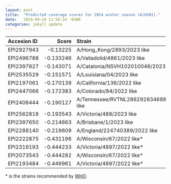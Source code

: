 ```yaml
---
layout: post
title:  "Predicted coverage scores for 2024 winter season (A/H1N1)."
date:   2024-09-24 11:56:34 -0400
categories: jekyll update
---
```


| Accesion ID   |     Score | Strain                                   |
|:--------------|----------:|:-----------------------------------------|
| EPI2927943    | -0.13225  | A/Hong_Kong/2893/2023 like               |
| EPI2496788    | -0.133246 | A/Valladolid/4861/2023 like              |
| EPI2397827    | -0.143071 | A/Catalonia/NSVH102010046/2023 like      |
| EPI2535529    | -0.151571 | A/Louisiana/04/2023 like                 |
| EPI2197061    | -0.170139 | A/California/136/2022 like               |
| EPI2447066    | -0.172383 | A/Colorado/84/2022 like                  |
| EPI2406444    | -0.190127 | A/Tennessee/RVTNL2862928346885/2022 like |
| EPI2562818    | -0.193543 | A/Victoria/488/2023 like                 |
| EPI2397650    | -0.214663 | A/Brisbane/1/2023 like                   |
| EPI2288140    | -0.219609 | A/England/224740389/2022 like            |
| EPI2222875    | -0.431196 | A/Wisconsin/67/2022 like*                |
| EPI2319193    | -0.444233 | A/Victoria/4897/2022 like*               |
| EPI2073543    | -0.444282 | A/Wisconsin/67/2022 like*                |
| EPI2193484    | -0.449961 | A/Victoria/4897/2022 like*               |

\* is the strains recommended by [WHO](https://www.who.int/publications/m/item/recommended-composition-of-influenza-virus-vaccines-for-use-in-the-2024-2025-northern-hemisphere-influenza-season).